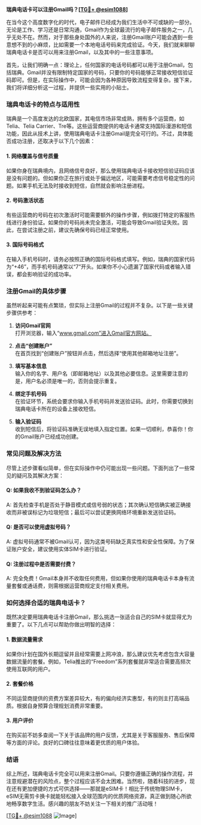 **瑞典电话卡可以注册Gmail吗？[[TG💪+ @esim1088](https://t.me/s/esim1088)]**

在当今这个高度数字化的时代，电子邮件已经成为我们生活中不可或缺的一部分。无论是工作、学习还是日常沟通，Gmail作为全球最流行的电子邮件服务之一，几乎无处不在。然而，对于那些身处国外的人来说，注册Gmail账户可能会遇到一些意想不到的小麻烦，比如需要一个本地电话号码来完成验证。今天，我们就来聊聊瑞典电话卡是否可以用来注册Gmail，以及其中的一些注意事项。

首先，让我们明确一点：理论上，任何国家的电话号码都可以用于注册Gmail，包括瑞典。Gmail并没有限制特定国家的号码，只要你的号码能够正常接收短信验证码即可。但是，在实际操作中，可能会因为各种原因导致流程变得复杂。接下来，我们将详细分析这一过程，并提供一些实用的小贴士。

### **瑞典电话卡的特点与适用性**

瑞典是一个高度发达的北欧国家，其电信市场非常成熟，拥有多个运营商，如Telia、Telia Carrier、Tre等。这些运营商提供的电话卡通常支持国际漫游和短信功能，因此从技术上讲，使用瑞典电话卡注册Gmail是完全可行的。不过，具体能否成功注册，还取决于以下几个因素：

#### **1. 网络覆盖与信号质量**
如果你身在瑞典境内，且网络信号良好，那么使用瑞典电话卡接收短信验证码应该是没有问题的。但如果你正在旅行或处于偏远地区，可能需要考虑信号稳定性的问题。如果手机无法及时接收到短信，自然就会影响注册进程。

#### **2. 号码激活状态**
有些运营商的号码在初次激活时可能需要额外的操作步骤，例如拨打特定的客服热线进行身份验证。如果你的号码尚未完全激活，可能会导致Gmail验证失败。因此，在尝试注册之前，建议先确保号码已经正常使用。

#### **3. 国际号码格式**
在输入手机号码时，请务必按照正确的国际号码格式填写。例如，瑞典的国家代码为“+46”，而手机号码通常以“7”开头。如果你不小心遗漏了国家代码或者输入错误，都会影响验证的成功率。

### **注册Gmail的具体步骤**

虽然听起来可能有点繁琐，但实际上注册Gmail的过程并不复杂。以下是一些关键步骤供参考：

1. **访问Gmail官网**  
   打开浏览器，输入“www.gmail.com”进入Gmail官方网站。

2. **点击“创建账户”**  
   在首页找到“创建账户”按钮并点击，然后选择“使用其他邮箱地址注册”。

3. **填写基本信息**  
   输入你的名字、用户名（即邮箱地址）以及其他必要信息。这里需要注意的是，用户名必须是唯一的，否则会提示重复。

4. **绑定手机号码**  
   在验证环节，系统会要求你输入手机号码并发送验证码。此时，你需要切换到瑞典电话卡所在的设备上接收短信。

5. **输入验证码**  
   收到短信后，将验证码准确无误地填入指定位置。如果一切顺利，恭喜你！你的Gmail账户已经成功创建。

### **常见问题及解决方法**

尽管上述步骤看似简单，但在实际操作中仍可能出现一些问题。下面列出了一些常见的疑问及其解决方案：

#### **Q: 如果我收不到验证码怎么办？**
A: 首先检查手机是否处于静音模式或信号弱的状态；其次确认短信确实被正确接收而非被误标记为垃圾短信；最后可以尝试更换网络环境重新发送验证码。

#### **Q: 是否可以使用虚拟号码？**
A: 虚拟号码通常不被Gmail认可，因为这类号码缺乏真实性和安全性保障。为了保证账户安全，建议使用实体SIM卡进行验证。

#### **Q: 注册过程中是否需要付费？**
A: 完全免费！Gmail本身并不收取任何费用，但如果你使用的瑞典电话卡本身有流量套餐或通话费，则需根据运营商规定支付相关费用。

### **如何选择合适的瑞典电话卡？**

既然决定要用瑞典电话卡注册Gmail，那么挑选一张适合自己的SIM卡就显得尤为重要了。以下几点可以帮助你做出明智的选择：

#### **1. 数据流量需求**
如果你计划在国外长期逗留并且经常需要上网冲浪，那么建议优先考虑包含大容量数据流量的套餐。例如，Telia推出的“Freedom”系列套餐就非常适合需要高频次使用互联网的用户。

#### **2. 套餐价格**
不同运营商提供的资费方案差异较大，有的偏向经济实惠型，有的则主打高端品质。根据自身预算合理规划消费非常重要。

#### **3. 用户评价**
在购买前不妨多查阅一下关于该品牌的用户反馈，尤其是关于客服服务、售后保障等方面的评论。良好的口碑往往意味着更优质的用户体验。

### **结语**

综上所述，瑞典电话卡完全可以用来注册Gmail。只要你遵循正确的操作流程，并注意规避潜在的风险点，整个过程应该不会太困难。当然啦，随着科技的进步，现在还有更加便捷的方式可供选择——那就是eSIM卡！相比于传统物理SIM卡，eSIM无需剪卡换卡就能轻松接入全球范围内的优质网络资源，真正做到随心所欲地畅享数字生活。感兴趣的朋友不妨关注一下相关的推广活动哦！

[[TG💪+ @esim1088](https://t.me/s/esim1088) ![Image](https://i.postimg.cc/4NQfJmqS/Snipaste-2025-05-13-00-14-12.png)]